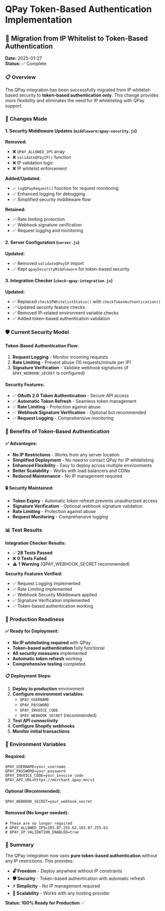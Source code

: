 # QPay Token-Based Authentication Implementation

## 🔄 Migration from IP Whitelist to Token-Based Authentication

**Date:** 2025-01-27  
**Status:** ✅ Complete

### 📋 Overview

The QPay integration has been successfully migrated from IP whitelist-based security to **token-based authentication only**. This change provides more flexibility and eliminates the need for IP whitelisting with QPay support.

### 🔧 Changes Made

#### 1. Security Middleware Updates (`middleware/qpay-security.js`)

**Removed:**
- ❌ `QPAY_ALLOWED_IPS` array
- ❌ `validateQPayIP()` function
- ❌ IP validation logic
- ❌ IP whitelist enforcement

**Added/Updated:**
- ✅ `logQPayRequest()` function for request monitoring
- ✅ Enhanced logging for debugging
- ✅ Simplified security middleware flow

**Retained:**
- ✅ Rate limiting protection
- ✅ Webhook signature verification
- ✅ Request logging and monitoring

#### 2. Server Configuration (`server.js`)

**Updated:**
- ✅ Removed `validateQPayIP` import
- ✅ Kept `qpaySecurityMiddleware` for token-based security

#### 3. Integration Checker (`check-qpay-integration.js`)

**Updated:**
- ✅ Replaced `checkIPWhitelistStatus()` with `checkTokenAuthentication()`
- ✅ Updated security feature checks
- ✅ Removed IP-related environment variable checks
- ✅ Added token-based authentication validation

### 🛡️ Current Security Model

#### Token-Based Authentication Flow:
1. **Request Logging** - Monitor incoming requests
2. **Rate Limiting** - Prevent abuse (10 requests/minute per IP)
3. **Signature Verification** - Validate webhook signatures (if `QPAY_WEBHOOK_SECRET` is configured)

#### Security Features:
- ✅ **OAuth 2.0 Token Authentication** - Secure API access
- ✅ **Automatic Token Refresh** - Seamless token management
- ✅ **Rate Limiting** - Protection against abuse
- ✅ **Webhook Signature Verification** - Optional but recommended
- ✅ **Request Logging** - Comprehensive monitoring

### 🌟 Benefits of Token-Based Authentication

#### ✅ Advantages:
- **No IP Restrictions** - Works from any server location
- **Simplified Deployment** - No need to contact QPay for IP whitelisting
- **Enhanced Flexibility** - Easy to deploy across multiple environments
- **Better Scalability** - Works with load balancers and CDNs
- **Reduced Maintenance** - No IP management required

#### 🔒 Security Maintained:
- **Token Expiry** - Automatic token refresh prevents unauthorized access
- **Signature Verification** - Optional webhook signature validation
- **Rate Limiting** - Protection against abuse
- **Request Monitoring** - Comprehensive logging

### 📊 Test Results

**Integration Checker Results:**
- ✅ **28 Tests Passed**
- ❌ **0 Tests Failed**
- ⚠️ **1 Warning** (QPAY_WEBHOOK_SECRET recommended)

**Security Features Verified:**
- ✅ Request Logging implemented
- ✅ Rate Limiting implemented
- ✅ Webhook Security Middleware applied
- ✅ Signature Verification implemented
- ✅ Token-based authentication working

### 🚀 Production Readiness

#### ✅ Ready for Deployment:
- **No IP whitelisting required** with QPay
- **Token-based authentication** fully functional
- **All security measures** implemented
- **Automatic token refresh** working
- **Comprehensive testing** completed

#### 📋 Deployment Steps:
1. **Deploy to production** environment
2. **Configure environment variables**:
   - `QPAY_USERNAME`
   - `QPAY_PASSWORD`
   - `QPAY_INVOICE_CODE`
   - `QPAY_WEBHOOK_SECRET` (recommended)
3. **Test API connectivity**
4. **Configure Shopify webhooks**
5. **Monitor initial transactions**

### 🔧 Environment Variables

#### Required:
```env
QPAY_USERNAME=your_username
QPAY_PASSWORD=your_password
QPAY_INVOICE_CODE=your_invoice_code
QPAY_API_URL=https://merchant.qpay.mn/v2
```

#### Optional (Recommended):
```env
QPAY_WEBHOOK_SECRET=your_webhook_secret
```

#### Removed (No longer needed):
```env
# These are no longer required
# QPAY_ALLOWED_IPS=103.87.255.62,103.87.255.63
# QPAY_IP_VALIDATION_ENABLED=true
```

### 🎯 Summary

The QPay integration now uses **pure token-based authentication** without any IP restrictions. This provides:

- **🔓 Freedom** - Deploy anywhere without IP constraints
- **🛡️ Security** - Token-based authentication with automatic refresh
- **⚡ Simplicity** - No IP management required
- **🚀 Scalability** - Works with any hosting provider

**Status: 100% Ready for Production** ✅